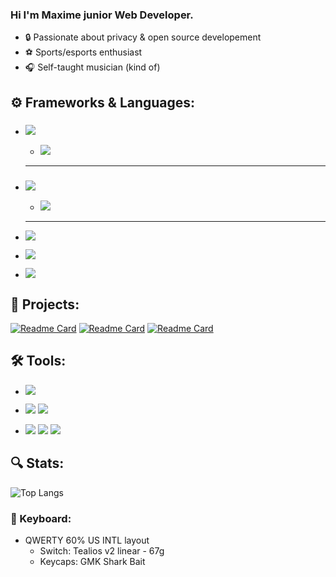  ### Hi I'm Maxime junior Web Developer.

* :lock: Passionate about privacy & open source developement
* :soccer: Sports/esports enthusiast
* :headphones: Self-taught musician (kind of)

## :gear: Frameworks & Languages: 
* ### ![](https://img.shields.io/badge/Angular-DD0031?style=for-the-badge&logo=angular&logoColor=white)
  * ![](https://img.shields.io/badge/TypeScript-007ACC?style=for-the-badge&logo=typescript&logoColor=white)
  <hr>
* ### ![](https://img.shields.io/badge/Spring-6DB33F?style=for-the-badge&logo=spring&logoColor=white)
  * ![](https://img.shields.io/badge/Java-ED8B00?style=for-the-badge&logo=java&logoColor=white)
  
  <hr>
* ![](https://img.shields.io/badge/HTML5-E34F26?style=for-the-badge&logo=html5&logoColor=white)
* ![](https://img.shields.io/badge/Sass-CC6699?style=for-the-badge&logo=sass&logoColor=white)
* ![](https://img.shields.io/badge/JavaScript-F7DF1E?style=for-the-badge&logo=javascript&logoColor=black)

## :construction: Projects: 
[![Readme Card](https://github-readme-stats.vercel.app/api/pin/?username=RangoDisco&repo=Aurinko&theme=ayu-mirage)](https://github.com/RangoDisco/Aurinko)
[![Readme Card](https://github-readme-stats.vercel.app/api/pin/?username=RangoDisco&repo=Tjunami&theme=ayu-mirage)](https://github.com/RangoDisco/Tjunami)
[![Readme Card](https://github-readme-stats.vercel.app/api/pin/?username=RangoDisco&repo=Ohto&theme=ayu-mirage)](https://github.com/RangoDisco/Ohto)

## 🛠️ Tools: 
* ![](https://img.shields.io/badge/Git-F05032?style=for-the-badge&logo=git&logoColor=white)
* ![](https://img.shields.io/badge/Linux-FCC624?style=for-the-badge&logo=linux&logoColor=black) ![](https://img.shields.io/badge/Windows-0078D6?style=for-the-badge&logo=windows&logoColor=white)

* ![](https://img.shields.io/badge/Visual_Studio_Code-0078D4?style=for-the-badge&logo=visual%20studio%20code&logoColor=white) ![](https://img.shields.io/badge/IntelliJIDEA-000000.svg?style=for-the-badge&logo=intellij-idea&logoColor=white) ![](https://img.shields.io/badge/Eclipse-2C2255?style=for-the-badge&logo=eclipse&logoColor=white)


## :mag: Stats:

![Top Langs](https://github-readme-stats.vercel.app/api/top-langs/?username=RangoDisco&layout=compact&theme=ayu-mirage)


### :gem: Keyboard: 
* QWERTY 60% US INTL layout
  * Switch: Tealios v2 linear - 67g
  * Keycaps: GMK Shark Bait
